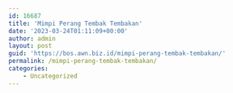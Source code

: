 ```yaml
---
id: 16687
title: 'Mimpi Perang Tembak Tembakan'
date: '2023-03-24T01:11:09+00:00'
author: admin
layout: post
guid: 'https://bos.awn.biz.id/mimpi-perang-tembak-tembakan/'
permalink: /mimpi-perang-tembak-tembakan/
categories:
    - Uncategorized
---
```


